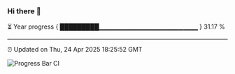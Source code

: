 ### Hi there 👋

⏳ Year progress { █████████▁▁▁▁▁▁▁▁▁▁▁▁▁▁▁▁▁▁▁▁▁ } 31.17 %

---

⏰ Updated on Thu, 24 Apr 2025 18:25:52 GMT

![Progress Bar CI](https://github.com/liununu/liununu/workflows/Progress%20Bar%20CI/badge.svg)
